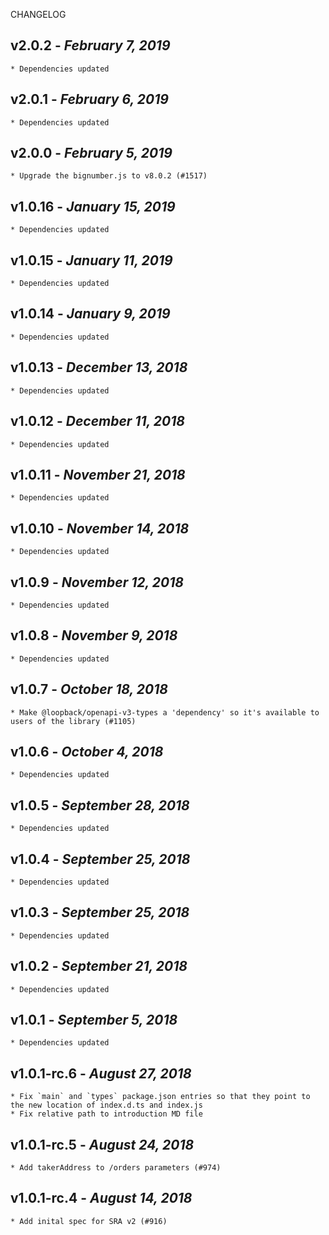 <!--
changelogUtils.file is auto-generated using the monorepo-scripts package. Don't edit directly.
Edit the package's CHANGELOG.json file only.
-->

CHANGELOG

## v2.0.2 - _February 7, 2019_

    * Dependencies updated

## v2.0.1 - _February 6, 2019_

    * Dependencies updated

## v2.0.0 - _February 5, 2019_

    * Upgrade the bignumber.js to v8.0.2 (#1517)

## v1.0.16 - _January 15, 2019_

    * Dependencies updated

## v1.0.15 - _January 11, 2019_

    * Dependencies updated

## v1.0.14 - _January 9, 2019_

    * Dependencies updated

## v1.0.13 - _December 13, 2018_

    * Dependencies updated

## v1.0.12 - _December 11, 2018_

    * Dependencies updated

## v1.0.11 - _November 21, 2018_

    * Dependencies updated

## v1.0.10 - _November 14, 2018_

    * Dependencies updated

## v1.0.9 - _November 12, 2018_

    * Dependencies updated

## v1.0.8 - _November 9, 2018_

    * Dependencies updated

## v1.0.7 - _October 18, 2018_

    * Make @loopback/openapi-v3-types a 'dependency' so it's available to users of the library (#1105)

## v1.0.6 - _October 4, 2018_

    * Dependencies updated

## v1.0.5 - _September 28, 2018_

    * Dependencies updated

## v1.0.4 - _September 25, 2018_

    * Dependencies updated

## v1.0.3 - _September 25, 2018_

    * Dependencies updated

## v1.0.2 - _September 21, 2018_

    * Dependencies updated

## v1.0.1 - _September 5, 2018_

    * Dependencies updated

## v1.0.1-rc.6 - _August 27, 2018_

    * Fix `main` and `types` package.json entries so that they point to the new location of index.d.ts and index.js
    * Fix relative path to introduction MD file

## v1.0.1-rc.5 - _August 24, 2018_

    * Add takerAddress to /orders parameters (#974)

## v1.0.1-rc.4 - _August 14, 2018_

    * Add inital spec for SRA v2 (#916)
